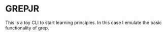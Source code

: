 # GREPJR
This is a toy CLI to start learning principles. In this case I emulate the basic functionality of grep.
